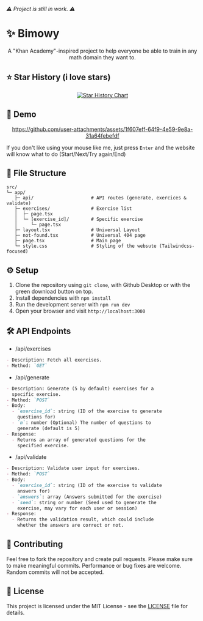 _⚠️ Project is still in work. ⚠️_

# ✨ Bimowy

<div align="center">
   
A "Khan Academy"-inspired project to help everyone be able to train in any math domain they want to.

</div>

## ⭐ Star History (i love stars)

<div align="center">

[![Star History Chart](https://api.star-history.com/svg?repos=bimoware/bimowy&type=Date)](https://www.star-history.com/#bimoware/bimowy&Date)

</div>

## 🎥 Demo

<div align="center">

https://github.com/user-attachments/assets/1f607eff-64f9-4e59-9e8a-31a64febefdf

</div>
If you don't like using your mouse like me, just press <code>Enter</code> and the website will know what to do (Start/Next/Try again/End)

## 📁 File Structure

```plaintext
src/
└─ app/
   ├─ api/                     # API routes (generate, exercices & validate)
   ├─ exercises/               # Exercise list
   │  ├─ page.tsx
   │  └─ [exercise_id]/        # Specific exercise
   │     └─ page.tsx
   ├─ layout.tsx               # Universal Layout
   ├─ not-found.tsx            # Universal 404 page
   ├─ page.tsx                 # Main page
   └─ style.css                # Styling of the websute (Tailwindcss-focused)
```

## ⚙️ Setup

1. Clone the repository using `git clone`, with Github
   Desktop or with the green download button on top.
2. Install dependencies with `npm install`
3. Run the development server with `npm run dev`
4. Open your browser and visit `http://localhost:3000`

## 🛠️ API Endpoints

- /api/exercises

```md
- Description: Fetch all exercises.
- Method: `GET`
```

- /api/generate

```md
- Description: Generate (5 by default) exercises for a
  specific exercise.
- Method: `POST`
- Body:
  - `exercise_id`: string (ID of the exercise to generate
    questions for)
  - `n`: number (Optional) The number of questions to
    generate (default is 5)
- Response:
  - Returns an array of generated questions for the
    specified exercise.
```

- /api/validate

```md
- Description: Validate user input for exercises.
- Method: `POST`
- Body:
  - `exercise_id`: string (ID of the exercise to validate
    answers for)
  - `answers`: array (Answers submitted for the exercise)
  - `seed`: string or number (Seed used to generate the
    exercise, may vary for each user or session)
- Response:
  - Returns the validation result, which could include
    whether the answers are correct or not.
```

## 🤝 Contributing

Feel free to fork the repository and create pull requests.
Please make sure to make meaningful commits. Performance or
bug fixes are welcome. Random commits will not be accepted.

## 📄 License

This project is licensed under the MIT License - see the
[LICENSE](LICENSE) file for details.
